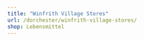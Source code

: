 ```yaml
---
title: "Winfrith Village Stores"
url: /dorchester/winfrith-village-stores/
shop: Lebensmittel
---
```

